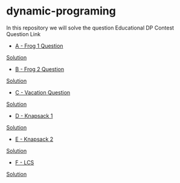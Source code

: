 # dynamic-programing
In this repository we will solve the question Educational DP Contest
Question Link
- [A - Frog 1 Question](https://atcoder.jp/contests/dp/tasks/dp_a)
    
 [Solution](https://github.com/satyampgt4/dynamic-programing/blob/main/A%20_Frog1%20.cpp)
 - [B - Frog 2 Question](https://atcoder.jp/contests/dp/tasks/dp_b)
    
 [Solution](https://github.com/satyampgt4/dynamic-programing/blob/main/B%20_%20Frog2%20.cpp)
  - [C - Vacation Question](https://atcoder.jp/contests/dp/tasks/dp_c)
    
 [Solution](https://github.com/satyampgt4/dynamic-programing/blob/main/C%20_Vacation.cpp)
 - [D - Knapsack 1](https://atcoder.jp/contests/dp/tasks/dp_d)
    
 [Solution](https://github.com/satyampgt4/dynamic-programing/blob/main/D%20_Knapsack1.cpp)
 - [E - Knapsack 2](https://atcoder.jp/contests/dp/tasks/dp_e)
    
 [Solution](https://github.com/satyampgt4/dynamic-programing/blob/main/E%20_Knapsack2.cpp)
 - [F - LCS](https://atcoder.jp/contests/dp/tasks/dp_f)
    
 [Solution](https://github.com/satyampgt4/dynamic-programing/blob/main/F_-%20LCS.cpp)
 
